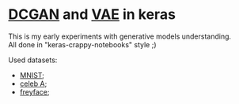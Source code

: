 # [DCGAN](https://arxiv.org/pdf/1511.06434.pdf) and [VAE](https://becominghuman.ai/variational-autoencoders-for-new-fruits-with-keras-and-pytorch-6d0cfc4eeabd) in keras  
This is my early experiments with generative models understanding.  
All done in "keras-crappy-notebooks" style ;)  

Used datasets:  
- [MNIST](http://yann.lecun.com/exdb/mnist/);  
- [celeb A](http://mmlab.ie.cuhk.edu.hk/projects/CelebA.html);  
- [freyface](http://www.cs.nyu.edu/~roweis/data/frey_rawface.mat);  
